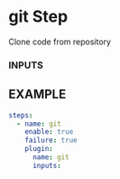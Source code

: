 
# git Step
Clone code from repository

### INPUTS

## EXAMPLE 

```yml
steps:
  - name: git
    enable: true
    failure: true
    plugin:
      name: git
      inputs:
```
